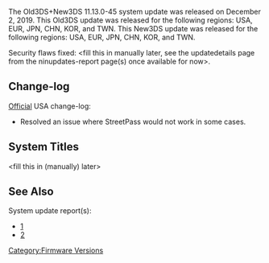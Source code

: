The Old3DS+New3DS 11.13.0-45 system update was released on December 2,
2019. This Old3DS update was released for the following regions: USA,
EUR, JPN, CHN, KOR, and TWN. This New3DS update was released for the
following regions: USA, EUR, JPN, CHN, KOR, and TWN.

Security flaws fixed: \<fill this in manually later, see the
updatedetails page from the ninupdates-report page(s) once available for
now\>.

## Change-log

[Official](https://en-americas-support.nintendo.com/app/answers/detail/a_id/667/p/430/c/267)
USA change-log:

- Resolved an issue where StreetPass would not work in some cases.

## System Titles

\<fill this in (manually) later\>

## See Also

System update report(s):

- [1](https://yls8.mtheall.com/ninupdates/reports.php?date=12-02-19_07-00-36&sys=ctr)
- [2](https://yls8.mtheall.com/ninupdates/reports.php?date=12-02-19_07-00-40&sys=ktr)

[Category:Firmware Versions](Category:Firmware_Versions "wikilink")